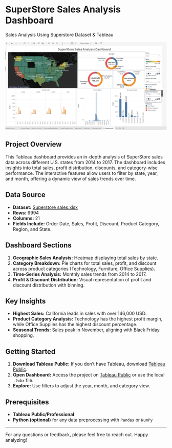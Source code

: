 # SuperStore Sales Analysis Dashboard
Sales Analysis Using Superstore Dataset &amp; Tableau

![Dashboard](DashboardLook.png)

## Project Overview

This Tableau dashboard provides an in-depth analysis of SuperStore sales data across different U.S. states from 2014 to 2017. The dashboard includes insights into total sales, profit distribution, discounts, and category-wise performance. The interactive features allow users to filter by state, year, and month, offering a dynamic view of sales trends over time.

## Data Source

- **Dataset:** [Superstore sales.xlsx](Superstore%20sales.xlsx)
- **Rows:** 9994
- **Columns:** 21
- **Fields Include:** Order Date, Sales, Profit, Discount, Product Category, Region, and State.

## Dashboard Sections

1. **Geographic Sales Analysis:** Heatmap displaying total sales by state.
2. **Category Breakdown:** Pie charts for total sales, profit, and discount across product categories (Technology, Furniture, Office Supplies).
3. **Time-Series Analysis:** Monthly sales trends from 2014 to 2017.
4. **Profit & Discount Distribution:** Visual representation of profit and discount distribution with binning.

## Key Insights

- **Highest Sales:** California leads in sales with over 146,000 USD.
- **Product Category Analysis:** Technology has the highest profit margin, while Office Supplies has the highest discount percentage.
- **Seasonal Trends:** Sales peak in November, aligning with Black Friday shopping.

## Getting Started

1. **Download Tableau Public:** If you don’t have Tableau, download [Tableau Public](https://public.tableau.com/).
2. **Open Dashboard:** Access the project on [Tableau Public](https://public.tableau.com/shared/7CY2QND83?:display_count=n&:origin=viz_share_link) or use the local `.twbx` file.
3. **Explore:** Use filters to adjust the year, month, and category view.

## Prerequisites

- **Tableau Public/Professional**
- **Python (optional)** for any data preprocessing with `Pandas` or `NumPy`

---

For any questions or feedback, please feel free to reach out. Happy analyzing!
